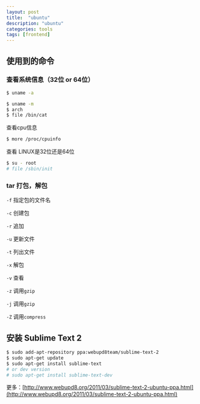 ```yaml
---
layout: post
title:  "ubuntu"
description: "ubuntu"
categories: tools
tags: [frontend]
---
```


## 使用到的命令

### 查看系统信息（32位 or 64位）

``` sh
$ uname -a
```

``` sh
$ uname -m
$ arch
$ file /bin/cat
```

查看cpu信息

``` sh
$ more /proc/cpuinfo
```

查看 LINUX是32位还是64位

``` sh
$ su - root
# file /sbin/init
```

### tar 打包，解包

`-f` 指定包的文件名

`-c` 创建包

`-r` 追加

`-u` 更新文件

`-t` 列出文件

`-x` 解包

`-v` 查看


`-z` 调用`gzip`

`-j` 调用`gzip`

`-Z` 调用`compress`

## 安装 Sublime Text 2

``` sh
$ sudo add-apt-repository ppa:webupd8team/sublime-text-2
$ sudo apt-get update
$ sudo apt-get install sublime-text
# or dev version
# sudo apt-get install sublime-text-dev
```

更多：[http://www.webupd8.org/2011/03/sublime-text-2-ubuntu-ppa.html](http://www.webupd8.org/2011/03/sublime-text-2-ubuntu-ppa.html)
